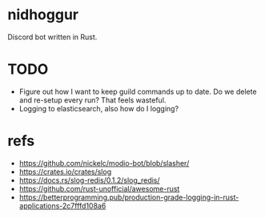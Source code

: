 # nidhoggur
Discord bot written in Rust.

# TODO
* Figure out how I want to keep guild commands up to date. Do we delete and re-setup every run? That feels wasteful.
* Logging to elasticsearch, also how do I logging?

# refs
* https://github.com/nickelc/modio-bot/blob/slasher/
* https://crates.io/crates/slog
* https://docs.rs/slog-redis/0.1.2/slog_redis/
* https://github.com/rust-unofficial/awesome-rust
* https://betterprogramming.pub/production-grade-logging-in-rust-applications-2c7fffd108a6